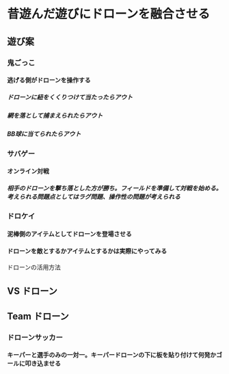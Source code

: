 # 昔遊んだ遊びにドローンを融合させる
## 遊び案
### 鬼ごっこ
#### 逃げる側がドローンを操作する
##### ドローンに紐をくくりつけて当たったらアウト
##### 網を落として捕まえられたらアウト
##### BB球に当てられたらアウト


### サバゲー
#### オンライン対戦
##### 相手のドローンを撃ち落とした方が勝ち。フィールドを準備して対戦を始める。考えられる問題点としてはラグ問題、操作性の問題が考えられる


### ドロケイ
#### 泥棒側のアイテムとしてドローンを登場させる


#### ドローンを敵とするかアイテムとするかは実際にやってみる

ドローンの活用方法
## VS ドローン
## Team ドローン
### ドローンサッカー  
#### キーパーと選手のみの一対一。キーパードローンの下に板を貼り付けて何発かゴールに叩き込ませる
